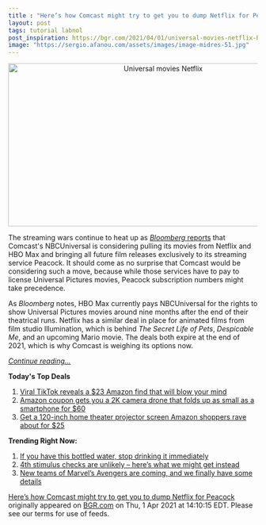```yaml
---
title : "Here’s how Comcast might try to get you to dump Netflix for Peacock"
layout: post
tags: tutorial labnol
post_inspiration: https://bgr.com/2021/04/01/universal-movies-netflix-hbo-max-pulled-peacock/
image: "https://sergio.afanou.com/assets/images/image-midres-51.jpg"
---
```


<center><a href="https://bgr.com/2021/04/01/universal-movies-netflix-hbo-max-pulled-peacock/" class="bgr-rss-featured-image bgr-rss-test-class"><img loading="lazy" width="610" height="329" src="https://bgr.com/wp-content/uploads/2021/04/Minions.jpg?quality=70&amp;strip=all&amp;w=610" class="attachment-feed_normal size-feed_normal wp-post-image" alt="Universal movies Netflix" loading="lazy" srcset="https://bgr.com/wp-content/uploads/2021/04/Minions.jpg 1600w, https://bgr.com/wp-content/uploads/2021/04/Minions.jpg?resize=150,81 150w, https://bgr.com/wp-content/uploads/2021/04/Minions.jpg?resize=300,162 300w, https://bgr.com/wp-content/uploads/2021/04/Minions.jpg?resize=768,415 768w, https://bgr.com/wp-content/uploads/2021/04/Minions.jpg?resize=1024,553 1024w, https://bgr.com/wp-content/uploads/2021/04/Minions.jpg?resize=1536,829 1536w, https://bgr.com/wp-content/uploads/2021/04/Minions.jpg?resize=610,329 610w, https://bgr.com/wp-content/uploads/2021/04/Minions.jpg?resize=664,359 664w, https://bgr.com/wp-content/uploads/2021/04/Minions.jpg?resize=330,178 330w, https://bgr.com/wp-content/uploads/2021/04/Minions.jpg?resize=1200,648 1200w, https://bgr.com/wp-content/uploads/2021/04/Minions.jpg?resize=782,422 782w, https://bgr.com/wp-content/uploads/2021/04/Minions.jpg?resize=827,447 827w, https://bgr.com/wp-content/uploads/2021/04/Minions.jpg?resize=800,432 800w" sizes="(max-width: 610px) 100vw, 610px" title="Universal movies Netflix" /></a></center><p>The streaming wars continue to heat up as <a href="https://www.bloomberg.com/news/articles/2021-03-31/comcast-weighs-pulling-universal-s-movies-from-hbo-max-netflix"><em>Bloomberg</em> reports</a> that Comcast's NBCUniversal is considering pulling its movies from Netflix and HBO Max and bringing all future film releases exclusively to its streaming service Peacock. It should come as no surprise that Comcast would be considering such a move, because while those services have to pay to license Universal Pictures movies, Peacock subscription numbers might take precedence.</p>
<p>As <em>Bloomberg</em> notes, HBO Max currently pays NBCUniversal for the rights to show Universal Pictures movies around nine months after the end of their theatrical runs. Netflix has a similar deal in place for animated films from film studio Illumination, which is behind <em>The Secret Life of Pets</em>, <em>Despicable Me</em>, and an upcoming Mario movie. The deals both expire at the end of 2021, which is why Comcast is weighing its options now.</p>
<p><a href="https://bgr.com/2021/04/01/universal-movies-netflix-hbo-max-pulled-peacock/" class="more-link"><em>Continue reading...</em></a></p>


<p><strong>Today's Top Deals</strong></p>
<ol>
<li><a href="https://bgr.com/2021/04/01/viral-tiktok-reveals-a-23-amazon-find-that-will-blow-your-mind/?utm_source=rss&#038;utm_campaign=topdeals">Viral TikTok reveals a $23 Amazon find that will blow your mind</a></li>
<li><a href="https://bgr.com/2021/04/01/drone-with-camera-on-amazon-prime-coupon-lowest-price/?utm_source=rss&#038;utm_campaign=topdeals">Amazon coupon gets you a 2K camera drone that folds up as small as a smartphone for $60</a></li>
<li><a href="https://bgr.com/2021/04/01/projector-screen-amazon-prime-best-seller-price-discount/?utm_source=rss&#038;utm_campaign=topdeals">Get a 120-inch home theater projector screen Amazon shoppers rave about for $25</a></li>
</ol>

<p><strong>Trending Right Now:</strong></p>
<ol>
<li><a href="https://bgr.com/2021/04/01/real-water-recall-brand-fda/">If you have this bottled water, stop drinking it immediately</a></li>
<li><a href="https://bgr.com/2021/04/01/new-stimulus-check-fourth-covid-19-payment-unlikely/">4th stimulus checks are unlikely &#8211; here&#8217;s what we might get instead</a></li>
<li><a href="https://bgr.com/2021/04/01/avengers-5-rumors-young-dark-west-coast-avengers-mcu-stories/">New teams of Marvel&#8217;s Avengers are coming, and we finally have some details</a></li>
</ol>
<p><a href="https://bgr.com/2021/04/01/universal-movies-netflix-hbo-max-pulled-peacock/">Here’s how Comcast might try to get you to dump Netflix for Peacock</a> originally appeared on <a href="http://bgr.com">BGR.com</a> on Thu, 1 Apr 2021 at 14:10:15 EDT. Please see our terms for use of feeds.</p>